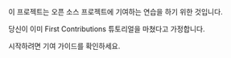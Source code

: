 이 프로젝트는 오픈 소스 프로젝트에 기여하는 연습을 하기 위한 것입니다.

당신이 이미 First Contributions 튜토리얼을 마쳤다고 가정합니다.

시작하려면 기여 가이드를 확인하세요.